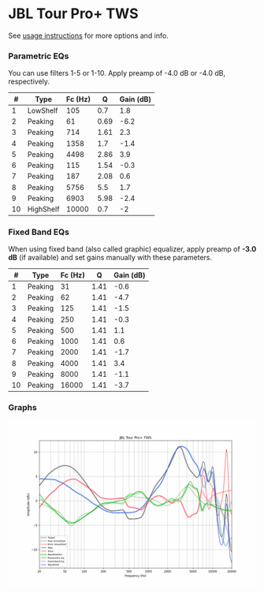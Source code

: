 # JBL Tour Pro+ TWS
See [usage instructions](https://github.com/jaakkopasanen/AutoEq#usage) for more options and info.

### Parametric EQs
You can use filters 1-5 or 1-10. Apply preamp of -4.0 dB or -4.0 dB, respectively.

|   # | Type      |   Fc (Hz) |    Q |   Gain (dB) |
|-----|-----------|-----------|------|-------------|
|   1 | LowShelf  |       105 | 0.7  |         1.8 |
|   2 | Peaking   |        61 | 0.69 |        -6.2 |
|   3 | Peaking   |       714 | 1.61 |         2.3 |
|   4 | Peaking   |      1358 | 1.7  |        -1.4 |
|   5 | Peaking   |      4498 | 2.86 |         3.9 |
|   6 | Peaking   |       115 | 1.54 |        -0.3 |
|   7 | Peaking   |       187 | 2.08 |         0.6 |
|   8 | Peaking   |      5756 | 5.5  |         1.7 |
|   9 | Peaking   |      6903 | 5.98 |        -2.4 |
|  10 | HighShelf |     10000 | 0.7  |        -2   |

### Fixed Band EQs
When using fixed band (also called graphic) equalizer, apply preamp of **-3.0 dB** (if available) and set gains manually with these parameters.

|   # | Type    |   Fc (Hz) |    Q |   Gain (dB) |
|-----|---------|-----------|------|-------------|
|   1 | Peaking |        31 | 1.41 |        -0.6 |
|   2 | Peaking |        62 | 1.41 |        -4.7 |
|   3 | Peaking |       125 | 1.41 |        -1.5 |
|   4 | Peaking |       250 | 1.41 |        -0.3 |
|   5 | Peaking |       500 | 1.41 |         1.1 |
|   6 | Peaking |      1000 | 1.41 |         0.6 |
|   7 | Peaking |      2000 | 1.41 |        -1.7 |
|   8 | Peaking |      4000 | 1.41 |         3.4 |
|   9 | Peaking |      8000 | 1.41 |        -1.1 |
|  10 | Peaking |     16000 | 1.41 |        -3.7 |

### Graphs
![](./JBL%20Tour%20Pro+%20TWS.png)
